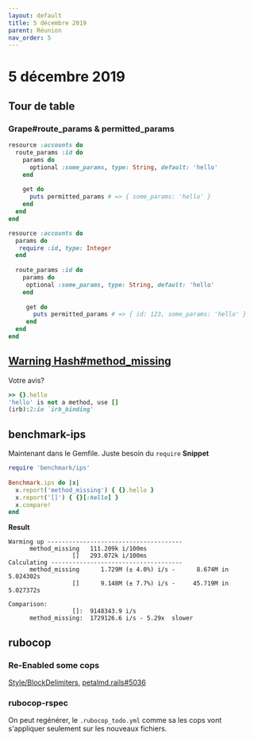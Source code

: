 ```yaml
---
layout: default
title: 5 décembre 2019
parent: Réunion
nav_order: 5
---
```


# 5 décembre 2019

## Tour de table

### Grape#route_params & permitted_params

```ruby  
resource :accounts do    
  route_params :id do    
    params do    
      optional :some_params, type: String, default: 'hello'    
    end    
    
    get do    
      puts permitted_params # => { some_params: 'hello' }    
    end    
  end  
end  
```

```ruby  
resource :accounts do  
  params do
   require :id, type: Integer 
  end
  
  route_params :id do
    params do
     optional :some_params, type: String, default: 'hello'
    end  
  
     get do 
       puts permitted_params # => { id: 123, some_params: 'hello' } 
     end
  end
end
```

## [Warning Hash#method_missing](https://github.com/petalmd/petalmd.rails/pull/5030)
Votre avis?

```ruby
>> {}.hello
'hello' is not a method, use [] 
(irb):2:in `irb_binding'
```

## benchmark-ips
Maintenant dans le Gemfile. Juste besoin du `require`
**Snippet**
```ruby
require 'benchmark/ips'  
  
Benchmark.ips do |x|  
  x.report('method_missing') { {}.hello }  
  x.report('[]') { {}[:hello] }  
  x.compare!  
end
```

**Result**
```
Warming up --------------------------------------
      method_missing   111.209k i/100ms
                  []   293.072k i/100ms
Calculating -------------------------------------
      method_missing      1.729M (± 4.0%) i/s -      8.674M in   5.024302s
                  []      9.148M (± 7.7%) i/s -     45.719M in   5.027372s

Comparison:
                  []:  9148343.9 i/s
      method_missing:  1729126.6 i/s - 5.29x  slower
```

## rubocop

### Re-Enabled some cops

[Style/BlockDelimiters](https://docs.rubocop.org/en/stable/cops_style/#styleblockdelimiters), [petalmd.rails#5036](https://github.com/petalmd/petalmd.rails/pull/5036)

### rubocop-rspec
On peut regénérer, le `.rubocop_todo.yml` comme sa les cops vont s'appliquer seulement sur les nouveaux fichiers.
<!--stackedit_data:
eyJoaXN0b3J5IjpbLTM3OTE1MTQ1MiwtMTkyMDc3NzgyMSw1Mj
I1MzI1MDEsMjEzMjE4NTM2LC05NTAxNTI2ODAsMjc0NTM0NzEx
LDczMDk5ODExNl19
-->